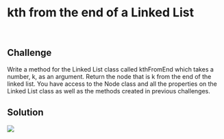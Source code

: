 # kth from the end of a Linked List
​
## Challenge
Write a method for the Linked List class called kthFromEnd which takes a number, k, as an argument. Return the node that is k from the end of the linked list. You have access to the Node class and all the properties on the Linked List class as well as the methods created in previous challenges. ​
​
## Solution
![](./assets/ll_kth_from_end.jpg)